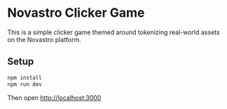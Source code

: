 # Novastro Clicker Game

This is a simple clicker game themed around tokenizing real-world assets on the Novastro platform.

## Setup

```bash
npm install
npm run dev
```

Then open [http://localhost:3000](http://localhost:3000)